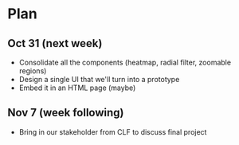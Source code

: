 
# Plan

## Oct 31 (next week)

* Consolidate all the components (heatmap, radial filter, zoomable regions)
* Design a single UI that we'll turn into a prototype
* Embed it in an HTML page (maybe)

## Nov 7 (week following)

* Bring in our stakeholder from CLF to discuss final project
